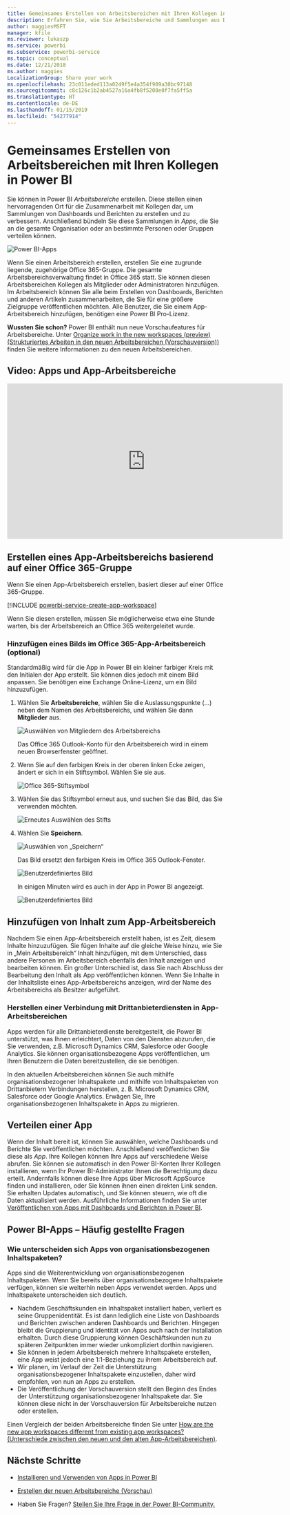 ```yaml
---
title: Gemeinsames Erstellen von Arbeitsbereichen mit Ihren Kollegen in Power BI
description: Erfahren Sie, wie Sie Arbeitsbereiche und Sammlungen aus Dashboards und Berichten erstellen, die zum Bereitstellen von Schlüsselmetriken für Ihre Organisation konzipiert wurden.
author: maggiesMSFT
manager: kfile
ms.reviewer: lukaszp
ms.service: powerbi
ms.subservice: powerbi-service
ms.topic: conceptual
ms.date: 12/21/2018
ms.author: maggies
LocalizationGroup: Share your work
ms.openlocfilehash: 23c011eded113a0249f5e4a354f909a30bc97148
ms.sourcegitcommit: c8c126c1b2ab4527a16a4fb8f5208e0f7fa5ff5a
ms.translationtype: HT
ms.contentlocale: de-DE
ms.lasthandoff: 01/15/2019
ms.locfileid: "54277914"
---
```

# <a name="create-workspaces-with-your-colleagues-in-power-bi"></a>Gemeinsames Erstellen von Arbeitsbereichen mit Ihren Kollegen in Power BI

Sie können in Power BI *Arbeitsbereiche* erstellen. Diese stellen einen hervorragenden Ort für die Zusammenarbeit mit Kollegen dar, um Sammlungen von Dashboards und Berichten zu erstellen und zu verbessern. Anschließend bündeln Sie diese Sammlungen in *Apps*, die Sie an die gesamte Organisation oder an bestimmte Personen oder Gruppen verteilen können. 

![Power BI-Apps](media/service-create-workspaces/power-bi-apps-left-nav.png)

Wenn Sie einen Arbeitsbereich erstellen, erstellen Sie eine zugrunde liegende, zugehörige Office 365-Gruppe. Die gesamte Arbeitsbereichsverwaltung findet in Office 365 statt. Sie können diesen Arbeitsbereichen Kollegen als Mitglieder oder Administratoren hinzufügen. Im Arbeitsbereich können Sie alle beim Erstellen von Dashboards, Berichten und anderen Artikeln zusammenarbeiten, die Sie für eine größere Zielgruppe veröffentlichen möchten. Alle Benutzer, die Sie einem App-Arbeitsbereich hinzufügen, benötigen eine Power BI Pro-Lizenz. 

**Wussten Sie schon?** Power BI enthält nun neue Vorschaufeatures für Arbeitsbereiche. Unter [Organize work in the new workspaces (preview) (Strukturiertes Arbeiten in den neuen Arbeitsbereichen (Vorschauversion))](service-new-workspaces.md) finden Sie weitere Informationen zu den neuen Arbeitsbereichen. 

## <a name="video-apps-and-app-workspaces"></a>Video: Apps und App-Arbeitsbereiche
<iframe width="640" height="360" src="https://www.youtube.com/embed/Ey5pyrr7Lk8?showinfo=0" frameborder="0" allowfullscreen></iframe>

## <a name="create-an-app-workspace-based-on-an-office-365-group"></a>Erstellen eines App-Arbeitsbereichs basierend auf einer Office 365-Gruppe

Wenn Sie einen App-Arbeitsbereich erstellen, basiert dieser auf einer Office 365-Gruppe.

[!INCLUDE [powerbi-service-create-app-workspace](./includes/powerbi-service-create-app-workspace.md)]

Wenn Sie diesen erstellen, müssen Sie möglicherweise etwa eine Stunde warten, bis der Arbeitsbereich an Office 365 weitergeleitet wurde. 

### <a name="add-an-image-to-your-office-365-app-workspace-optional"></a>Hinzufügen eines Bilds im Office 365-App-Arbeitsbereich (optional)
Standardmäßig wird für die App in Power BI ein kleiner farbiger Kreis mit den Initialen der App erstellt. Sie können dies jedoch mit einem Bild anpassen. Sie benötigen eine Exchange Online-Lizenz, um ein Bild hinzuzufügen.

1. Wählen Sie **Arbeitsbereiche**, wählen Sie die Auslassungspunkte (...) neben dem Namen des Arbeitsbereichs, und wählen Sie dann **Mitglieder** aus. 
   
     ![Auswählen von Mitgliedern des Arbeitsbereichs](media/service-create-distribute-apps/power-bi-apps-workspace-members.png)
   
    Das Office 365 Outlook-Konto für den Arbeitsbereich wird in einem neuen Browserfenster geöffnet.
2. Wenn Sie auf den farbigen Kreis in der oberen linken Ecke zeigen, ändert er sich in ein Stiftsymbol. Wählen Sie sie aus.
   
     ![Office 365-Stiftsymbol](media/service-create-distribute-apps/power-bi-apps-workspace-edit-image.png)
3. Wählen Sie das Stiftsymbol erneut aus, und suchen Sie das Bild, das Sie verwenden möchten.
   
     ![Erneutes Auswählen des Stifts](media/service-create-distribute-apps/power-bi-apps-workspace-edit-group.png)

4. Wählen Sie **Speichern**.
   
     ![Auswählen von „Speichern“](media/service-create-distribute-apps/power-bi-apps-workspace-save-image.png)
   
    Das Bild ersetzt den farbigen Kreis im Office 365 Outlook-Fenster. 
   
     ![Benutzerdefiniertes Bild](media/service-create-distribute-apps/power-bi-apps-workspace-image-in-office-365.png)
   
    In einigen Minuten wird es auch in der App in Power BI angezeigt.
   
     ![Benutzerdefiniertes Bild](media/service-create-distribute-apps/power-bi-apps-image.png)

## <a name="add-content-to-your-app-workspace"></a>Hinzufügen von Inhalt zum App-Arbeitsbereich

Nachdem Sie einen App-Arbeitsbereich erstellt haben, ist es Zeit, diesem Inhalte hinzuzufügen. Sie fügen Inhalte auf die gleiche Weise hinzu, wie Sie in „Mein Arbeitsbereich“ Inhalt hinzufügen, mit dem Unterschied, dass andere Personen im Arbeitsbereich ebenfalls den Inhalt anzeigen und bearbeiten können. Ein großer Unterschied ist, dass Sie nach Abschluss der Bearbeitung den Inhalt als App veröffentlichen können. Wenn Sie Inhalte in der Inhaltsliste eines App-Arbeitsbereichs anzeigen, wird der Name des Arbeitsbereichs als Besitzer aufgeführt.

### <a name="connect-to-third-party-services-in-app-workspaces"></a>Herstellen einer Verbindung mit Drittanbieterdiensten in App-Arbeitsbereichen

Apps werden für alle Drittanbieterdienste bereitgestellt, die Power BI unterstützt, was Ihnen erleichtert, Daten von den Diensten abzurufen, die Sie verwenden, z.B. Microsoft Dynamics CRM, Salesforce oder Google Analytics. Sie können organisationsbezogene Apps veröffentlichen, um Ihren Benutzern die Daten bereitzustellen, die sie benötigen.

In den aktuellen Arbeitsbereichen können Sie auch mithilfe organisationsbezogener Inhaltspakete und mithilfe von Inhaltspaketen von Drittanbietern Verbindungen herstellen, z. B. Microsoft Dynamics CRM, Salesforce oder Google Analytics. Erwägen Sie, Ihre organisationsbezogenen Inhaltspakete in Apps zu migrieren.

## <a name="distribute-an-app"></a>Verteilen einer App

Wenn der Inhalt bereit ist, können Sie auswählen, welche Dashboards und Berichte Sie veröffentlichen möchten. Anschließend veröffentlichen Sie diese als *App*. Ihre Kollegen können Ihre Apps auf verschiedene Weise abrufen. Sie können sie automatisch in den Power BI-Konten Ihrer Kollegen installieren, wenn Ihr Power BI-Administrator Ihnen die Berechtigung dazu erteilt. Andernfalls können diese Ihre Apps über Microsoft AppSource finden und installieren, oder Sie können ihnen einen direkten Link senden. Sie erhalten Updates automatisch, und Sie können steuern, wie oft die Daten aktualisiert werden. Ausführliche Informationen finden Sie unter [Veröffentlichen von Apps mit Dashboards und Berichten in Power BI](service-create-distribute-apps.md).

## <a name="power-bi-apps-faq"></a>Power BI-Apps – Häufig gestellte Fragen

### <a name="how-are-apps-different-from-organizational-content-packs"></a>Wie unterscheiden sich Apps von organisationsbezogenen Inhaltspaketen?
Apps sind die Weiterentwicklung von organisationsbezogenen Inhaltspaketen. Wenn Sie bereits über organisationsbezogene Inhaltspakete verfügen, können sie weiterhin neben Apps verwendet werden. Apps und Inhaltspakete unterscheiden sich deutlich. 

* Nachdem Geschäftskunden ein Inhaltspaket installiert haben, verliert es seine Gruppenidentität. Es ist dann lediglich eine Liste von Dashboards und Berichten zwischen anderen Dashboards und Berichten. Hingegen bleibt die Gruppierung und Identität von Apps auch nach der Installation erhalten. Durch diese Gruppierung können Geschäftskunden nun zu späteren Zeitpunkten immer wieder unkompliziert dorthin navigieren.
* Sie können in jedem Arbeitsbereich mehrere Inhaltspakete erstellen, eine App weist jedoch eine 1:1-Beziehung zu ihrem Arbeitsbereich auf. 
* Wir planen, im Verlauf der Zeit die Unterstützung organisationsbezogener Inhaltspakete einzustellen, daher wird empfohlen, von nun an Apps zu erstellen.  
* Die Veröffentlichung der Vorschauversion stellt den Beginn des Endes der Unterstützung organisationsbezogener Inhaltspakete dar. Sie können diese nicht in der Vorschauversion für Arbeitsbereiche nutzen oder erstellen.

Einen Vergleich der beiden Arbeitsbereiche finden Sie unter [How are the new app workspaces different from existing app workspaces? (Unterschiede zwischen den neuen und den alten App-Arbeitsbereichen)](service-new-workspaces.md#how-are-the-new-workspaces-different-from-current-workspaces). 

## <a name="next-steps"></a>Nächste Schritte
* [Installieren und Verwenden von Apps in Power BI](service-create-distribute-apps.md)
- [Erstellen der neuen Arbeitsbereiche (Vorschau)](service-create-the-new-workspaces.md)
* Haben Sie Fragen? [Stellen Sie Ihre Frage in der Power BI-Community.](http://community.powerbi.com/)
